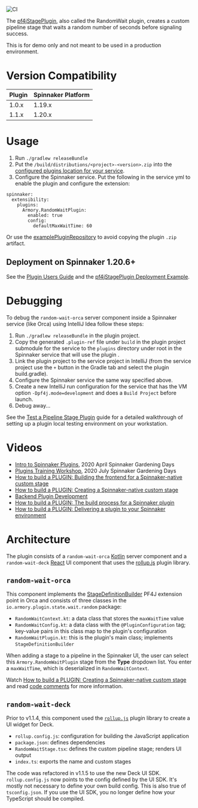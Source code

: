 ![CI](https://github.com/spinnaker-plugin-examples/pf4jStagePlugin/workflows/CI/badge.svg)

The [pf4jStagePlugin](https://github.com/spinnaker-plugin-examples/pf4jStagePlugin), also called the RandomWait plugin, creates a custom pipeline stage that waits a random number of seconds before signaling success.

This is for demo only and not meant to be used in a production environment.

# Version Compatibility

| Plugin  | Spinnaker Platform |
|:----------- | :--------- |
| 1.0.x  |  1.19.x |
| 1.1.x  | 1.20.x |

# Usage

1) Run `./gradlew releaseBundle`
2) Put the `/build/distributions/<project>-<version>.zip` into the [configured plugins location for your service](https://pf4j.org/doc/packaging.html).
3) Configure the Spinnaker service. Put the following in the service yml to enable the plugin and configure the extension:

```
spinnaker:
  extensibility:
    plugins:
      Armory.RandomWaitPlugin:
        enabled: true
        config:
          defaultMaxWaitTime: 60
```

Or use the [examplePluginRepository](https://github.com/spinnaker-plugin-examples/examplePluginRepository) to avoid copying the plugin `.zip` artifact.

## Deployment on Spinnaker 1.20.6+

See the [Plugin Users Guide](https://spinnaker.io/guides/user/plugins/) and the [pf4jStagePlugin Deployment Example](https://spinnaker.io/guides/user/plugins/deploy-example/).

# Debugging

To debug the `random-wait-orca`  server component inside a Spinnaker service (like Orca) using IntelliJ Idea follow these steps:

1) Run `./gradlew releaseBundle` in the plugin project.
2) Copy the generated `.plugin-ref` file under `build` in the plugin project submodule for the service to the `plugins` directory under root in the Spinnaker service that will use the plugin .
3) Link the plugin project to the service project in IntelliJ (from the service project use the `+` button in the Gradle tab and select the plugin build.gradle).
4) Configure the Spinnaker service the same way specified above.
5) Create a new IntelliJ run configuration for the service that has the VM option `-Dpf4j.mode=development` and does a `Build Project` before launch.
6) Debug away...

See the [Test a Pipeline Stage Plugin](https://spinnaker.io/guides/developer/plugin-creators/deck-plugin/) guide for a detailed walkthrough of setting up a plugin local testing environment on your workstation.

# Videos

* [Intro to Spinnaker Plugins](https://youtu.be/HtkXeC8a38Y), 2020 April Spinnaker Gardening Days
* [Plugins Training Workshop](https://youtu.be/oEHPvO88ROA), 2020 July Spinnaker Gardening Days
* [How to build a PLUGIN: Building the frontend for a Spinnaker-native custom stage](https://youtu.be/u9NVlG58NYo)
* [How to build a PLUGIN: Creating a Spinnaker-native custom stage](https://youtu.be/b7BmMY1kR10)
* [Backend Plugin Development](https://drive.google.com/open?id=1JPkXG5NnXowb1OElAFj2VjnpvUDA-Wyi)
* [How to build a PLUGIN: The build process for a Spinnaker plugin](https://youtu.be/-AIOXdgvNqs)
* [How to build a PLUGIN: Delivering a plugin to your Spinnaker environment](https://youtu.be/G2eyc9gzNS0)

# Architecture

The plugin consists of a `random-wait-orca` [Kotlin](https://kotlinlang.org/docs/reference/) server component and a `random-wait-deck` [React](https://reactjs.org/) UI component that uses the [rollup.js](https://rollupjs.org/guide/en/#plugins-overview) plugin library.

## `random-wait-orca`

This component implements the [StageDefinitionBuilder](https://github.com/spinnaker/orca/blob/master/orca-api/src/main/java/com/netflix/spinnaker/orca/api/pipeline/graph/StageDefinitionBuilder.java) PF4J extension point in Orca and consists of three classes in the `io.armory.plugin.state.wait.random` package:

* `RandomWaitContext.kt`: a data class that stores the `maxWaitTime` value
* `RandomWaitConfig.kt`: a data class with the `@PluginConfiguration` tag; key-value pairs in this class map to the plugin's configuration
* `RandomWaitPlugin.kt`: this is the plugin's main class; implements `StageDefinitionBuilder`

When adding a stage to a pipeline in the Spinnaker UI, the user can select this `Armory.RandomWaitPlugin` stage from the **Type** dropdown list. You enter a `maxWaitTime`, which is deserialized in `RandomWaitContext`.

Watch [How to build a PLUGIN: Creating a Spinnaker-native custom stage](https://youtu.be/b7BmMY1kR10) and read [code comments](https://github.com/spinnaker-plugin-examples/pf4jStagePlugin/tree/master/random-wait-orca/src/main/kotlin/io/armory/plugin/stage/wait/random) for more information.

## `random-wait-deck`

Prior to v1.1.4, this component used the [`rollup.js`](https://rollupjs.org/guide/en/#plugins-overview) plugin library to create a UI widget for Deck.

* `rollup.config.js`: configuration for building the JavaScript application
* `package.json`: defines dependencies
* `RandomWaitStage.tsx`: defines the custom pipeline stage; renders UI output
* `index.ts`: exports the name and custom stages

The code was refactored in v1.1.5 to use the new Deck UI SDK. `rollup.config.js`
now points to the config defined by the UI SDK. It's mostly not necessary to
define your own build config. This is also true of `tsconfig.json`. If you use
the UI SDK, you no longer define how your TypeScript should be compiled.
